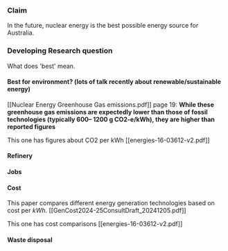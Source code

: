 ### Claim
In the future, nuclear energy is the best possible energy source for Australia.

### Developing Research question
What does 'best' mean. 
#### Best for environment? (lots of talk recently about renewable/sustainable energy)

[[Nuclear Energy Greenhouse Gas emissions.pdf]]
page 19:
**While these greenhouse gas emissions are expectedly lower than those of fossil technologies (typically 600– 1200 g CO2-e/kWh), they are higher than reported figures**

This one has figures about CO2 per kWh
[[energies-16-03612-v2.pdf]]
#### Refinery

#### Jobs

#### Cost
This paper compares different energy generation technologies based on cost per $kWh$. 
[[GenCost2024-25ConsultDraft_20241205.pdf]]

This one has cost comparisons
[[energies-16-03612-v2.pdf]] 
#### Waste disposal










